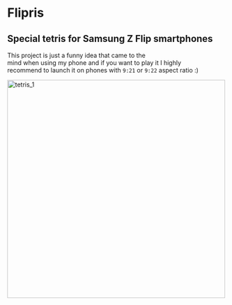 # Flipris
## Special tetris for Samsung Z Flip smartphones
This project is just a funny idea that came to the\
mind when using my phone and if you want to play it I highly\
recommend to launch it on phones with `9:21` or `9:22` aspect ratio :)

<img alt="tetris_1" src="https://user-images.githubusercontent.com/58213582/194719353-a3b547e0-eb70-4bb5-837f-191936ffb95a.png" height="500" />
